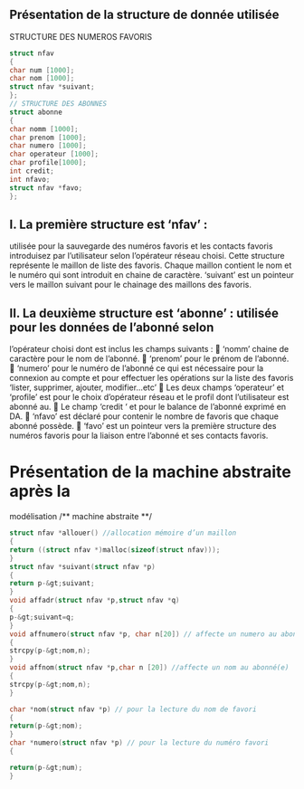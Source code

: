 ## Présentation de la structure de donnée utilisée 
STRUCTURE DES NUMEROS FAVORIS
```C
struct nfav
{
char num [1000];
char nom [1000];
struct nfav *suivant;
};
// STRUCTURE DES ABONNES
struct abonne
{
char nomm [1000];
char prenom [1000];
char numero [1000];
char operateur [1000];
char profile[1000];
int credit;
int nfavo;
struct nfav *favo;
};
```

## I. La première structure est ‘nfav’ : 
utilisée pour la sauvegarde des numéros favoris et les
contacts favoris introduisez par l’utilisateur selon l’opérateur réseau choisi. Cette structure
représente le maillon de liste des favoris. Chaque maillon contient le nom et le numéro qui
sont introduit en chaine de caractère. ‘suivant’ est un pointeur vers le maillon suivant pour
le chainage des maillons des favoris.

## II. La deuxième structure est ‘abonne’ : utilisée pour les données de l’abonné selon
l’opérateur choisi dont est inclus les champs suivants :
 ‘nomm’ chaine de caractère pour le nom de l’abonné.
 ‘prenom’ pour le prénom de l’abonné.
 ‘numero’ pour le numéro de l’abonné ce qui est nécessaire pour la connexion au
compte et pour effectuer les opérations sur la liste des favoris ‘lister, supprimer,
ajouter, modifier…etc’
 Les deux champs ‘operateur’ et ‘profile’ est pour le choix d’opérateur réseau et le
profil dont l’utilisateur est abonné au.
 Le champ ‘credit ‘ et pour le balance de l’abonné exprimé en DA.
 ‘nfavo’ est déclaré pour contenir le nombre de favoris que chaque abonné possède.
 ‘favo’ est un pointeur vers la première structure des numéros favoris pour la liaison
entre l’abonné et ses contacts favoris.

# Présentation de la machine abstraite après la
modélisation
/** machine abstraite **/
```C
struct nfav *allouer() //allocation mémoire d’un maillon
{
return ((struct nfav *)malloc(sizeof(struct nfav)));
}
struct nfav *suivant(struct nfav *p)
{
return p-&gt;suivant;
}
void affadr(struct nfav *p,struct nfav *q)
{
p-&gt;suivant=q;
}
void affnumero(struct nfav *p, char n[20]) // affecte un numero au abonné(e)
{
strcpy(p-&gt;nom,n);
}
void affnom(struct nfav *p,char n [20]) //affecte un nom au abonné(e)
{
strcpy(p-&gt;nom,n);
}

char *nom(struct nfav *p) // pour la lecture du nom de favori
{
return(p-&gt;nom);
}
char *numero(struct nfav *p) // pour la lecture du numéro favori
{

return(p-&gt;num);
}
```

